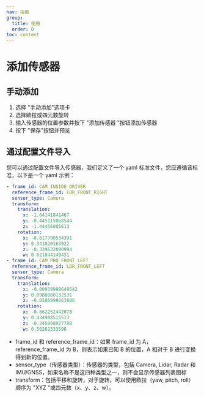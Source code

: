 ```yaml
---
nav: 指南
group:
  title: 使用
  order: 0
toc: content
---
```


# 添加传感器

## 手动添加

1. 选择 "手动添加"选项卡
2. 选择欧拉或四元数旋转
3. 输入传感器的位置参数并按下 "添加传感器 "按钮添加传感器
4. 按下 "保存"按钮并预览

## 通过配置文件导入

您可以通过配置文件导入传感器，我们定义了一个 yaml 标准文件，您应遵循该标准，以下是一个 yaml 示例：

```yaml
- frame_id: CAM_INSIDE_DRIVER
  reference_frame_id: LDR_FRONT_RIGHT
  sensor_type: Camera
  transform:
    translation:
      x: -1.64141841467
      y: -0.445115868544
      z: -1.44456005613
    rotation:
      x: -0.617790534391
      y: 0.341020163922
      z: -0.339632090994
      w: 0.621844149431
- frame_id: CAM_PBQ_FRONT_LEFT
  reference_frame_id: LDR_FRONT_LEFT
  sensor_type: Camera
  transform:
    translation:
      x: -0.00939999649542
      y: 0.0980000132531
      z: -0.0106999663806
    rotation:
      x: -0.662252442078
      y: 0.434908515513
      z: -0.345898927788
      w: 0.50262333596
```

- frame_id 和 reference_frame_id：如果 frame_id 为 A，reference_frame_id 为 B，则表示如果已知 B 的位置，A 相对于 B 进行变换得到新的位置。
- sensor_type（传感器类型）：传感器的类型，包括 Camera, Lidar, Radar 和 IMU/GNSS，如果名称不是这四种类型之一，则不会显示传感器列表图标
- transform：包括平移和旋转，对于旋转，可以使用欧拉（yaw, pitch, roll）顺序为 "XYZ "或四元数（x、y、z、w）。
